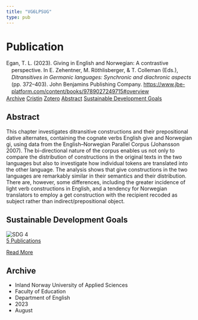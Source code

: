 ```yaml
---
title: "VG6LPSUG"
type: pub
---
```

<h1>Publication</h1>
<article id="csl-bib-container-VG6LPSUG" class="csl-bib-container">
  <div class="csl-bib-body" style="line-height: 1.35; padding-left: 1em; text-indent:-1em;">
  <div class="csl-entry">Egan, T. L. (2023). Giving in English and Norwegian: A contrastive perspective. In E. Zehentner, M. R&#xF6;thlisberger, &amp; T. Colleman (Eds.), <i>Ditransitives in Germanic languages: Synchronic and diachronic aspects</i> (pp. 372&#x2013;403). John Benjamins Publishing Company. <a href="https://www.jbe-platform.com/content/books/9789027249715#overview">https://www.jbe-platform.com/content/books/9789027249715#overview</a></div>
</div>
  <div class="csl-bib-buttons">
    <a href="#taxonomy-article-VG6LPSUG" class="csl-bib-button">Archive</a>
    <a href="https://app.cristin.no/results/show.jsf?id=2167299" alt="Cristin URL" class="csl-bib-button">Cristin</a>
    <a href="http://zotero.org/groups/5402882/items/VG6LPSUG" alt="Zotero URL" class="csl-bib-button">Zotero</a>
    <a href="#abstract-article-VG6LPSUG" class="csl-bib-button">Abstract</a>
    <a href="#sdg-article-VG6LPSUG" class="csl-bib-button">Sustainable Development Goals</a>
  </div>
  <div id="csl-bib-meta-container-VG6LPSUG"></div>
</article>
<div id="csl-bib-meta-VG6LPSUG" class="csl-bib-meta">
  <article id="abstract-article-VG6LPSUG" class="abstract-article">
    <h1>Abstract</h1>
    This chapter investigates ditransitive constructions and their prepositional dative alternates, containing the cognate verbs English give and Norwegian gi, using data from the English–Norwegian Parallel Corpus (Johansson 2007). The bi-directional nature of the corpus enables us not only to compare the distribution of constructions in the original texts in the two languages but also to investigate how individual tokens are translated into the other language. The analysis shows that give constructions in the two languages are remarkably similar in their semantics and their distribution. There are, however, some differences, including the greater incidence of light verb constructions in English, and a tendency for Norwegian translators to employ a get construction with the recipient recoded as subject rather than indirect/prepositional object.
  </article>
  <article id="sdg-article-VG6LPSUG" class="sdg-article">
    <h1>Sustainable Development Goals</h1>
    <div class="sdg-container"><div id="sdg4" class="sdg"> <img src="{{< params subfolder >}}images/sdg/sdg04_en.png" class="image" alt="SDG 4"> <div class="sdg-overlay"> <a href="{{< params subfolder >}}en/archive/?sdg=4#archive" class="sdg-publication-count"><span>5</span> Publications</a> <p><a href="https://sdgs.un.org/goals/goal4" class="sdg-read-more">Read More</a></p> </div> </div></div>
  </article>
  <article id="taxonomy-article-VG6LPSUG" class="taxonomy-article">
    <h1>Archive</h1>
    <ul>
      <li>Inland Norway University of Applied Sciences</li>
      <li>Faculty of Education</li>
      <li>Department of English</li>
      <li>2023</li>
      <li>August</li>
    </ul>
  </article>
</div>

